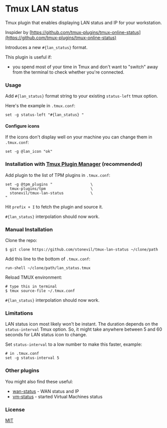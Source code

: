 # Tmux LAN status

Tmux plugin that enables displaying LAN status and IP for your workstation.

Inspider by [https://github.com/tmux-plugins/tmux-online-status](https://github.com/tmux-plugins/tmux-online-status)

Introduces a new `#{lan_status}` format.

This plugin is useful if:
- you spend most of your time in Tmux and don't want to "switch" away from the terminal to check whether you're connected.

### Usage

Add `#{lan_status}` format string to your existing `status-left` tmux option.


Here's the example in `.tmux.conf`:

    set -g status-left "#{lan_status} "

#### Configure icons
If the icons don't display well on your machine you can change them in
`.tmux.conf`:

    set -g @lan_icon "ok"

### Installation with [Tmux Plugin Manager](https://github.com/tmux-plugins/tpm) (recommended)

Add plugin to the list of TPM plugins in `.tmux.conf`:

    set -g @tpm_plugins "                 \
      tmux-plugins/tpm                    \
      stonevil/tmux-lan-status            \
    "

Hit `prefix + I` to fetch the plugin and source it.

`#{lan_status}` interpolation should now work.

### Manual Installation

Clone the repo:

    $ git clone https://github.com/stonevil/tmux-lan-status ~/clone/path

Add this line to the bottom of `.tmux.conf`:

    run-shell ~/clone/path/lan_status.tmux

Reload TMUX environment:

    # type this in terminal
    $ tmux source-file ~/.tmux.conf

`#{lan_status}` interpolation should now work.

### Limitations

LAN status icon most likely won't be instant. The duration depends on the `status-interval` Tmux option. So, it might take anywhere between 5 and 60 seconds for LAN status icon to change.

Set `status-interval` to a low number to make this faster, example:

    # in .tmux.conf
    set -g status-interval 5

### Other plugins

You might also find these useful:

- [wan-status](https://github.com/stonevil/tmux-wan-status) - WAN status and IP
- [vm-status](https://github.com/stonevil/tmux-vm-status) - started Virtual Machines status

### License

[MIT](LICENSE.md)
